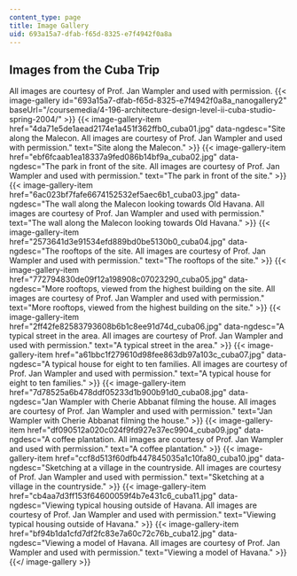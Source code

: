 ```yaml
---
content_type: page
title: Image Gallery
uid: 693a15a7-dfab-f65d-8325-e7f4942f0a8a
---
```


Images from the Cuba Trip
-------------------------

All images are courtesy of Prof. Jan Wampler and used with permission.
{{< image-gallery id="693a15a7-dfab-f65d-8325-e7f4942f0a8a_nanogallery2" baseUrl="/coursemedia/4-196-architecture-design-level-ii-cuba-studio-spring-2004/" >}}
{{< image-gallery-item href="4da71e5de1aead2174e1a451f362ffb0_cuba01.jpg" data-ngdesc="Site along the Malecon. All images are courtesy of Prof. Jan Wampler and used with permission." text="Site along the Malecon." >}}
{{< image-gallery-item href="ebf6fcaab1ea18337a9fed086b14bf9a_cuba02.jpg" data-ngdesc="The park in front of the site. All images are courtesy of Prof. Jan Wampler and used with permission." text="The park in front of the site." >}}
{{< image-gallery-item href="6ac023bf7fafe6674152532ef5aec6b1_cuba03.jpg" data-ngdesc="The wall along the Malecon looking towards Old Havana. All images are courtesy of Prof. Jan Wampler and used with permission." text="The wall along the Malecon looking towards Old Havana." >}}
{{< image-gallery-item href="2573641d3e91534efd889bd0be5130b0_cuba04.jpg" data-ngdesc="The rooftops of the site. All images are courtesy of Prof. Jan Wampler and used with permission." text="The rooftops of the site." >}}
{{< image-gallery-item href="772794830de09f12a198908c07023290_cuba05.jpg" data-ngdesc="More rooftops, viewed from the highest building on the site. All images are courtesy of Prof. Jan Wampler and used with permission." text="More rooftops, viewed from the highest building on the site." >}}
{{< image-gallery-item href="2ff42fe82583793608b6b1c8ee91d74d_cuba06.jpg" data-ngdesc="A typical street in the area. All images are courtesy of Prof. Jan Wampler and used with permission." text="A typical street in the area." >}}
{{< image-gallery-item href="a61bbc1f279610d98fee863db97a103c_cuba07.jpg" data-ngdesc="A typical house for eight to ten families. All images are courtesy of Prof. Jan Wampler and used with permission." text="A typical house for eight to ten families." >}}
{{< image-gallery-item href="7d78525a6b478ddf05233d1b900b91d0_cuba08.jpg" data-ngdesc="Jan Wampler with Cherie Abbanat filming the house. All images are courtesy of Prof. Jan Wampler and used with permission." text="Jan Wampler with Cherie Abbanat filming the house." >}}
{{< image-gallery-item href="df090512a020c024f9fd927e37ec9904_cuba09.jpg" data-ngdesc="A coffee plantation. All images are courtesy of Prof. Jan Wampler and used with permission." text="A coffee plantation." >}}
{{< image-gallery-item href="ccf8d513f60dfb447845035a1c10fa80_cuba10.jpg" data-ngdesc="Sketching at a village in the countryside. All images are courtesy of Prof. Jan Wampler and used with permission." text="Sketching at a village in the countryside." >}}
{{< image-gallery-item href="cb4aa7d3ff153f64600059f4b7e431c6_cuba11.jpg" data-ngdesc="Viewing typical housing outside of Havana. All images are courtesy of Prof. Jan Wampler and used with permission." text="Viewing typical housing outside of Havana." >}}
{{< image-gallery-item href="bf94b1da1cfd7df2fc83e7a60c72c76b_cuba12.jpg" data-ngdesc="Viewing a model of Havana. All images are courtesy of Prof. Jan Wampler and used with permission." text="Viewing a model of Havana." >}}
{{</ image-gallery >}}
